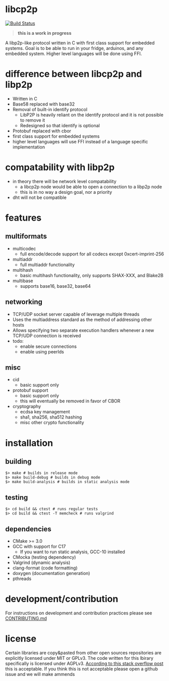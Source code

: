 # libcp2p

[![Build Status](https://travis-ci.com/RTradeLtd/libcp2p.svg?branch=master)](https://travis-ci.com/RTradeLtd/libcp2p)

> **this is a work in progress**

A libp2p-like protocol written in C with first class support for embedded systems. Goal is to be able to run in your fridge, arduinos, and any embedded system. Higher level languages will be done using FFI.

# difference between libcp2p and libp2p

* Written in C
* Base58 replaced with base32
* Removal of built-in identify protocol
  * LibP2P is heavily reliant on the identify protocol and it is not possible to remove it
  * Redesigned so that identify is optional
* Protobuf replaced with cbor
* first class support for embedded systems
* higher level languages will use FFI instead of a language specific implementation

# compatability with libp2p

* in theory there will be network level compatability
  * a libcp2p node would be able to open a connection to a libp2p node
  * this is in no way a design goal, nor a priority
* dht will not be compatible

# features

## multiformats

* multicodec
  * full encode/decode support for all codecs except 0xcert-imprint-256
* multiaddr
  * full multiaddr functionality
* multihash
  * basic multihash functionality, only supports SHAX-XXX, and Blake2B
* multibase
  * supports base16, base32, base64
  
## networking

* TCP/UDP socket server capable of leverage multiple threads
* Uses the multiaddress standard as the method of addressing other hosts
* Allows specifying two separate execution handlers whenever a new TCP/UDP connection is received
* todo:
  * enable secure connections
  * enable using peerIds

## misc

* cid
  * basic support only
* protobuf support
  * basic support only
  * this will eventually be removed in favor of CBOR
* cryptography
  * ecdsa key management
  * sha1, sha256, sha512 hashing
  * misc other crypto functionality

# installation

## building

```shell
$> make # builds in release mode
$> make build-debug # builds in debug mode
$> make build-analysis # builds in static analysis mode
```
## testing

```shell
$> cd build && ctest # runs regular tests
$> cd build && ctest -T memcheck # runs valgrind 
```

## dependencies

* CMake >= 3.0
* GCC with support for C17
  * If you want to run static analysis, GCC-10 installed
* CMocka (testing dependency)
* Valgrind (dynamic analysis)
* clang-format (code formatting)
* doxygen (documentation generation)
* pthreads


# development/contribution

For instructions on development and contribution practices please see [CONTRIBUTING.md](CONTRIBUTING.md)

# license

Certain libraries are copy&pasted from other open sources repositories are explicitly licensed under MIT or GPLv3. The code written for this lbirary specifically is licensed under AGPLv3. [According to this stack overflow post](https://opensource.stackexchange.com/questions/5909/is-every-license-that-is-gplv3-compatible-also-agplv3-compatible/6785#6785) this is acceptable. If you think this is not acceptable please open a github issue and we will make ammends